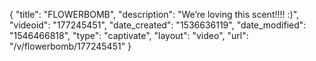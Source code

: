 {
    "title": "FLOWERBOMB",
    "description": "We’re loving this scent!!!! :)",
    "videoid": "177245451",
    "date_created": "1536636119",
    "date_modified": "1546466818",
    "type": "captivate",
    "layout": "video",
    "url": "\/v\/flowerbomb\/177245451"
}